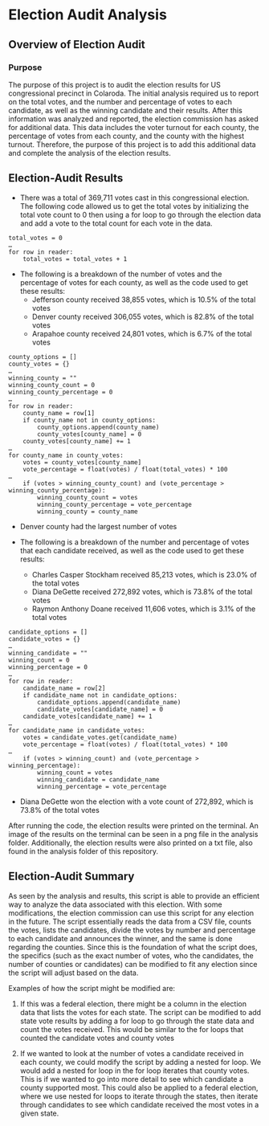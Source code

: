 # Election Audit Analysis


## Overview of Election Audit

### Purpose

The purpose of this project is to audit the election results for US congressional precinct in Colaroda. The initial analysis required us to report on the total votes, and the number and percentage of votes to each candidate, as well as the winning candidate and their results. After this information was analyzed and reported, the election commission has asked for additional data. This data includes the voter turnout for each county, the percentage of votes from each county, and the county with the highest turnout. Therefore, the purpose of this project is to add this additional data and complete the analysis of the election results. 


## Election-Audit Results 

- There was a total of 369,711 votes cast in this congressional election. The following code allowed us to get the total votes by initializing the total vote count to 0 then using a for loop to go through the election data and add a vote to the total count for each vote in the data.
```
total_votes = 0
…
for row in reader: 
	total_votes = total_votes + 1
```

- The following is a breakdown of the number of votes and the percentage of votes for each county, as well as the code used to get these results:
   - Jefferson county received 38,855 votes, which is 10.5% of the total votes
   - Denver county received 306,055 votes, which is 82.8% of the total votes
   - Arapahoe county received 24,801 votes, which is 6.7% of the total votes
```
county_options = []
county_votes = {}
…
winning_county = ""
winning_county_count = 0
winning_county_percentage = 0
…
for row in reader:
	county_name = row[1]
	if county_name not in county_options:
		county_options.append(county_name)
		county_votes[county_name] = 0
	county_votes[county_name] += 1
…
for county_name in county_votes:
	votes = county_votes[county_name]
	vote_percentage = float(votes) / float(total_votes) * 100
…
	if (votes > winning_county_count) and (vote_percentage > winning_county_percentage):
		winning_county_count = votes
		winning_county_percentage = vote_percentage
		winning_county = county_name
```

- Denver county had the largest number of votes

- The following is a breakdown of the number and percentage of votes that each candidate received, as well as the code used to get these results:
   - Charles Casper Stockham received 85,213 votes, which is 23.0% of the total votes
   - Diana DeGette received 272,892 votes, which is 73.8% of the total votes
   - Raymon Anthony Doane received 11,606 votes, which is 3.1% of the total votes
```
candidate_options = []
candidate_votes = {}
…
winning_candidate = ""
winning_count = 0
winning_percentage = 0
…
for row in reader:
	candidate_name = row[2]
	if candidate_name not in candidate_options:
		candidate_options.append(candidate_name)
		candidate_votes[candidate_name] = 0
	candidate_votes[candidate_name] += 1
…
for candidate_name in candidate_votes:
	votes = candidate_votes.get(candidate_name)
	vote_percentage = float(votes) / float(total_votes) * 100
…       
	if (votes > winning_count) and (vote_percentage > winning_percentage):
		winning_count = votes
		winning_candidate = candidate_name
		winning_percentage = vote_percentage
```

- Diana DeGette won the election with a vote count of 272,892, which is 73.8% of the total votes

After running the code, the election results were printed on the terminal. An image of the results on the terminal can be seen in a png file in the analysis folder. Additionally, the election results were also printed on a txt file, also found in the analysis folder of this repository.


## Election-Audit Summary

As seen by the analysis and results, this script is able to provide an efficient way to analyze the data associated with this election. With some modifications, the election commission can use this script for any election in the future. The script essentially reads the data from a CSV file, counts the votes, lists the candidates, divide the votes by number and percentage to each candidate and announces the winner, and the same is done regarding the counties. Since this is the foundation of what the script does, the specifics (such as the exact number of votes, who the candidates, the number of counties or candidates) can be modified to fit any election since the script will adjust based on the data.

Examples of how the script might be modified are:

1. If this was a federal election, there might be a column in the election data that lists the votes for each state. The script can be modified to add state vote results by adding a for loop to go through the state data and count the votes received. This would be similar to the for loops that counted the candidate votes and county votes

2. If we wanted to look at the number of votes a candidate received in each county, we could modify the script by adding a nested for loop. We would add a nested for loop in the for loop iterates that county votes. This is if we wanted to go into more detail to see which candidate a county supported most. This could also be applied to a federal election, where we use nested for loops to iterate through the states, then iterate through candidates to see which candidate received the most votes in a given state.
